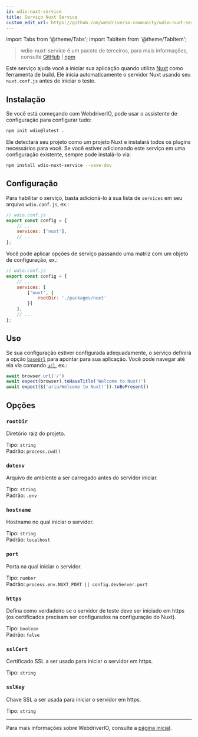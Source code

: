 ```yaml
---
id: wdio-nuxt-service
title: Serviço Nuxt Service
custom_edit_url: https://github.com/webdriverio-community/wdio-nuxt-service/edit/main/README.md
---
```


import Tabs from '@theme/Tabs';
import TabItem from '@theme/TabItem';

> wdio-nuxt-service é um pacote de terceiros, para mais informações, consulte [GitHub](https://github.com/webdriverio-community/wdio-nuxt-service) | [npm](https://www.npmjs.com/package/wdio-nuxt-service)

Este serviço ajuda você a iniciar sua aplicação quando utiliza [Nuxt](https://nuxt.com/) como ferramenta de build. Ele inicia automaticamente o servidor Nuxt usando seu `nuxt.conf.js` antes de iniciar o teste.

## Instalação

Se você está começando com WebdriverIO, pode usar o assistente de configuração para configurar tudo:

```sh
npm init wdio@latest .
```

Ele detectará seu projeto como um projeto Nuxt e instalará todos os plugins necessários para você. Se você estiver adicionando este serviço em uma configuração existente, sempre pode instalá-lo via:

```bash
npm install wdio-nuxt-service --save-dev
```

## Configuração

Para habilitar o serviço, basta adicioná-lo à sua lista de `services` em seu arquivo `wdio.conf.js`, ex.:

```js
// wdio.conf.js
export const config = {
    // ...
    services: ['nuxt'],
    // ...
};
```

Você pode aplicar opções de serviço passando uma matriz com um objeto de configuração, ex.:

```js
// wdio.conf.js
export const config = {
    // ...
    services: [
        ['nuxt', {
            rootDir: './packages/nuxt'
        }]
    ],
    // ...
};
```

## Uso

Se sua configuração estiver configurada adequadamente, o serviço definirá a opção [`baseUrl`](https://webdriver.io/docs/configuration#baseurl) para apontar para sua aplicação. Você pode navegar até ela via comando [`url`](https://webdriver.io/docs/api/browser/url), ex.:

```ts
await browser.url('/')
await expect(browser).toHaveTitle('Welcome to Nuxt!')
await expect($('aria/Welcome to Nuxt!')).toBePresent()
```

## Opções

### `rootDir`

Diretório raiz do projeto.

Tipo: `string`<br />
Padrão: `process.cwd()`

### `dotenv`

Arquivo de ambiente a ser carregado antes do servidor iniciar.

Tipo: `string`<br />
Padrão: `.env`

### `hostname`

Hostname no qual iniciar o servidor.

Tipo: `string`<br />
Padrão: `localhost`

### `port`

Porta na qual iniciar o servidor.

Tipo: `number`<br />
Padrão: `process.env.NUXT_PORT || config.devServer.port`

### `https`

Defina como verdadeiro se o servidor de teste deve ser iniciado em https (os certificados precisam ser configurados na configuração do Nuxt).

Tipo: `boolean`<br />
Padrão: `false`

### `sslCert`

Certificado SSL a ser usado para iniciar o servidor em https.

Tipo: `string`

### `sslKey`

Chave SSL a ser usada para iniciar o servidor em https.

Tipo: `string`

----

Para mais informações sobre WebdriverIO, consulte a [página inicial](https://webdriver.io).